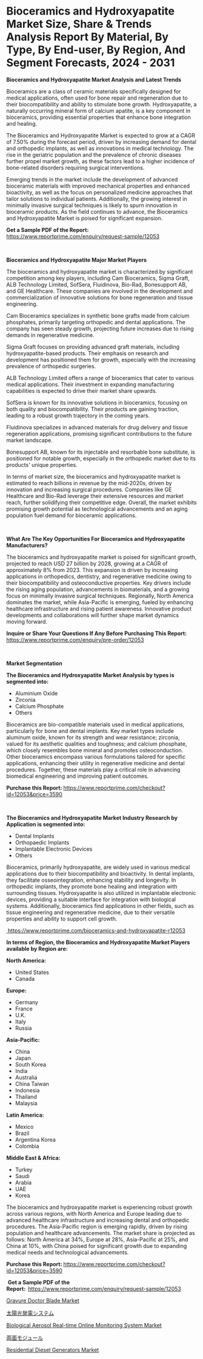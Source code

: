 <p><h1>Bioceramics and Hydroxyapatite Market Size, Share & Trends Analysis Report By Material, By Type, By End-user, By Region, And Segment Forecasts, 2024 - 2031</h1></p><p><strong>Bioceramics and Hydroxyapatite Market Analysis and Latest Trends</strong></p>
<p><p>Bioceramics are a class of ceramic materials specifically designed for medical applications, often used for bone repair and regeneration due to their biocompatibility and ability to stimulate bone growth. Hydroxyapatite, a naturally occurring mineral form of calcium apatite, is a key component in bioceramics, providing essential properties that enhance bone integration and healing.</p><p>The Bioceramics and Hydroxyapatite Market is expected to grow at a CAGR of 7.50% during the forecast period, driven by increasing demand for dental and orthopedic implants, as well as innovations in medical technology. The rise in the geriatric population and the prevalence of chronic diseases further propel market growth, as these factors lead to a higher incidence of bone-related disorders requiring surgical interventions.</p><p>Emerging trends in the market include the development of advanced bioceramic materials with improved mechanical properties and enhanced bioactivity, as well as the focus on personalized medicine approaches that tailor solutions to individual patients. Additionally, the growing interest in minimally invasive surgical techniques is likely to spurn innovation in bioceramic products. As the field continues to advance, the Bioceramics and Hydroxyapatite Market is poised for significant expansion.</p></p>
<p><strong>Get a Sample PDF of the Report:&nbsp;</strong> <a href="https://www.reportprime.com/enquiry/request-sample/12053">https://www.reportprime.com/enquiry/request-sample/12053</a></p>
<p>&nbsp;</p>
<p><strong>Bioceramics and Hydroxyapatite Major Market Players</strong></p>
<p><p>The bioceramics and hydroxyapatite market is characterized by significant competition among key players, including Cam Bioceramics, Sigma Graft, ALB Technology Limited, SofSera, Fluidinova, Bio-Rad, Bonesupport AB, and GE Healthcare. These companies are involved in the development and commercialization of innovative solutions for bone regeneration and tissue engineering.</p><p>Cam Bioceramics specializes in synthetic bone grafts made from calcium phosphates, primarily targeting orthopedic and dental applications. The company has seen steady growth, projecting future increases due to rising demands in regenerative medicine.</p><p>Sigma Graft focuses on providing advanced graft materials, including hydroxyapatite-based products. Their emphasis on research and development has positioned them for growth, especially with the increasing prevalence of orthopedic surgeries.</p><p>ALB Technology Limited offers a range of bioceramics that cater to various medical applications. Their investment in expanding manufacturing capabilities is expected to drive their market share upwards.</p><p>SofSera is known for its innovative solutions in bioceramics, focusing on both quality and biocompatibility. Their products are gaining traction, leading to a robust growth trajectory in the coming years.</p><p>Fluidinova specializes in advanced materials for drug delivery and tissue regeneration applications, promising significant contributions to the future market landscape.</p><p>Bonesupport AB, known for its injectable and resorbable bone substitute, is positioned for notable growth, especially in the orthopedic market due to its products' unique properties.</p><p>In terms of market size, the bioceramics and hydroxyapatite market is estimated to reach billions in revenue by the mid-2020s, driven by innovation and increasing surgical procedures. Companies like GE Healthcare and Bio-Rad leverage their extensive resources and market reach, further solidifying their competitive edge. Overall, the market exhibits promising growth potential as technological advancements and an aging population fuel demand for bioceramic applications.</p></p>
<p>&nbsp;</p>
<p><strong>What Are The Key Opportunities For Bioceramics and Hydroxyapatite Manufacturers?</strong></p>
<p><p>The bioceramics and hydroxyapatite market is poised for significant growth, projected to reach USD 27 billion by 2028, growing at a CAGR of approximately 8% from 2023. This expansion is driven by increasing applications in orthopedics, dentistry, and regenerative medicine owing to their biocompatibility and osteoconductive properties. Key drivers include the rising aging population, advancements in biomaterials, and a growing focus on minimally invasive surgical techniques. Regionally, North America dominates the market, while Asia-Pacific is emerging, fueled by enhancing healthcare infrastructure and rising patient awareness. Innovative product developments and collaborations will further shape market dynamics moving forward.</p></p>
<p><strong>Inquire or Share Your Questions If Any Before Purchasing This Report:</strong> <a href="https://www.reportprime.com/enquiry/pre-order/12053">https://www.reportprime.com/enquiry/pre-order/12053</a></p>
<p>&nbsp;</p>
<p><strong>Market Segmentation</strong></p>
<p><strong>The Bioceramics and Hydroxyapatite Market Analysis by types is segmented into:</strong></p>
<p><ul><li>Aluminium Oxide</li><li>Zirconia</li><li>Calcium Phosphate</li><li>Others</li></ul></p>
<p><p>Bioceramics are bio-compatible materials used in medical applications, particularly for bone and dental implants. Key market types include aluminum oxide, known for its strength and wear resistance; zirconia, valued for its aesthetic qualities and toughness; and calcium phosphate, which closely resembles bone mineral and promotes osteoconduction. Other bioceramics encompass various formulations tailored for specific applications, enhancing their utility in regenerative medicine and dental procedures. Together, these materials play a critical role in advancing biomedical engineering and improving patient outcomes.</p></p>
<p><strong>Purchase this Report:&nbsp;</strong><a href="https://www.reportprime.com/checkout?id=12053&price=3590">https://www.reportprime.com/checkout?id=12053&price=3590</a></p>
<p>&nbsp;</p>
<p><strong>The Bioceramics and Hydroxyapatite Market Industry Research by Application is segmented into:</strong></p>
<p><ul><li>Dental Implants</li><li>Orthopaedic Implants</li><li>Implantable Electronic Devices</li><li>Others</li></ul></p>
<p><p>Bioceramics, primarily hydroxyapatite, are widely used in various medical applications due to their biocompatibility and bioactivity. In dental implants, they facilitate osseointegration, enhancing stability and longevity. In orthopedic implants, they promote bone healing and integration with surrounding tissues. Hydroxyapatite is also utilized in implantable electronic devices, providing a suitable interface for integration with biological systems. Additionally, bioceramics find applications in other fields, such as tissue engineering and regenerative medicine, due to their versatile properties and ability to support cell growth.</p></p>
<p><a href="https://www.reportprime.com/bioceramics-and-hydroxyapatite-r12053">&nbsp;https://www.reportprime.com/bioceramics-and-hydroxyapatite-r12053</a></p>
<p><strong>In terms of Region, the Bioceramics and Hydroxyapatite Market Players available by Region are:</strong></p>
<p>
    <p> <strong> North America: </strong>
        <ul>
            <li>United States</li>
            <li>Canada</li>
        </ul>
        </p> 
    <p> <strong> Europe: </strong>
        <ul>
            <li>Germany</li>
            <li>France</li>
            <li>U.K.</li>
            <li>Italy</li>
            <li>Russia</li>
        </ul>
        </p> 
    <p> <strong> Asia-Pacific: </strong>
        <ul>
            <li>China</li>
            <li>Japan</li>
            <li>South Korea</li>
            <li>India</li>
            <li>Australia</li>
            <li>China Taiwan</li>
            <li>Indonesia</li>
            <li>Thailand</li>
            <li>Malaysia</li>
        </ul>
        </p> 
    <p> <strong> Latin America: </strong>
        <ul>
            <li>Mexico</li>
            <li>Brazil</li>
            <li>Argentina Korea</li>
            <li>Colombia</li>
        </ul>
        </p> 
    <p> <strong> Middle East & Africa: </strong>
        <ul>
            <li>Turkey</li>
            <li>Saudi</li>
            <li>Arabia</li>
            <li>UAE</li>
            <li>Korea</li>
        </ul>
    </p>
    </p>
<p><p>The bioceramics and hydroxyapatite market is experiencing robust growth across various regions, with North America and Europe leading due to advanced healthcare infrastructure and increasing dental and orthopedic procedures. The Asia-Pacific region is emerging rapidly, driven by rising population and healthcare advancements. The market share is projected as follows: North America at 34%, Europe at 28%, Asia-Pacific at 25%, and China at 10%, with China poised for significant growth due to expanding medical needs and technological advancements.</p></p>
<p><strong>Purchase this Report: </strong><a href="https://www.reportprime.com/checkout?id=12053&price=3590">https://www.reportprime.com/checkout?id=12053&price=3590</a></p>
<p>&nbsp;<strong>Get a Sample PDF of the Report:&nbsp;&nbsp;</strong><a href="https://www.reportprime.com/enquiry/request-sample/12053">https://www.reportprime.com/enquiry/request-sample/12053</a></p>
<p><strong></strong></p>
<p><p><a href="https://medium.com/@brendamoreno1988/gravure-doctor-blade-market-size-is-growing-at-cagr-of-13-8-ef2b66a3217f">Gravure Doctor Blade Market</a></p><p><a href="https://medium.com/@qirvhhyf42/%E4%B8%96%E7%95%8C%E3%81%AE%E5%A4%AA%E9%99%BD%E5%85%89%E7%99%BA%E9%9B%BB%E3%82%B7%E3%82%B9%E3%83%86%E3%83%A0%E5%B8%82%E5%A0%B4%E3%81%AE%E5%8C%85%E6%8B%AC%E7%9A%84%E3%81%AA%E5%88%86%E6%9E%90-%E6%88%90%E9%95%B7%E3%83%88%E3%83%AC%E3%83%B3%E3%83%89%E3%81%A8%E5%B8%82%E5%A0%B4%E4%BA%88%E6%B8%AC-2024%E5%B9%B4-2031%E5%B9%B4-cd2f1160f80b">太陽光発電システム</a></p><p><a href="https://issuu.com/reportprime-2/docs/biological-aerosol-real-time-online_fac68530ea1c03">Biological Aerosol Real-time Online Monitoring System Market</a></p><p><a href="https://medium.com/@qirvhhyf42/%E4%BA%8C%E9%9D%A2%E7%99%BA%E9%9B%BB%E3%83%A2%E3%82%B8%E3%83%A5%E3%83%BC%E3%83%AB%E5%B8%82%E5%A0%B4-2024%E5%B9%B4%E3%81%8B%E3%82%892031%E5%B9%B4%E3%81%BE%E3%81%A7%E3%81%AE%E3%82%B0%E3%83%AD%E3%83%BC%E3%83%90%E3%83%AB%E3%81%8A%E3%82%88%E3%81%B3%E5%9C%B0%E5%9F%9F%E5%88%86%E6%9E%90-daf26eaf2044">両面モジュール</a></p><p><a href="https://medium.com/@brendamoreno1988/residential-diesel-generators-market-growth-outlook-from-2024-to-2031-and-it-is-projecting-at-14-6-b9f00ccefc22">Residential Diesel Generators Market</a></p></p>